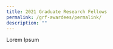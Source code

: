 ```yaml
---
title: 2021 Graduate Research Fellows
permalink: /grf-awardees/permalink/
description: ""
---
```

Lorem Ipsum